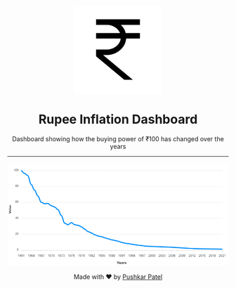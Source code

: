 <p align="center"><img alt="Rupee Inflation Dashboard" src="public/logo512.png" width="200"></p>

<h1 align="center">Rupee Inflation Dashboard</h1>

<p align="center">Dashboard showing how the buying power of ₹100 has changed over the years</P>

---

<img alt="Inflation Chart" src="rupeexinflationxchart.png">

<p align="center"> Made with ❤️ by <a href="https://github.com/thepushkarp">Pushkar Patel</a> </p>
